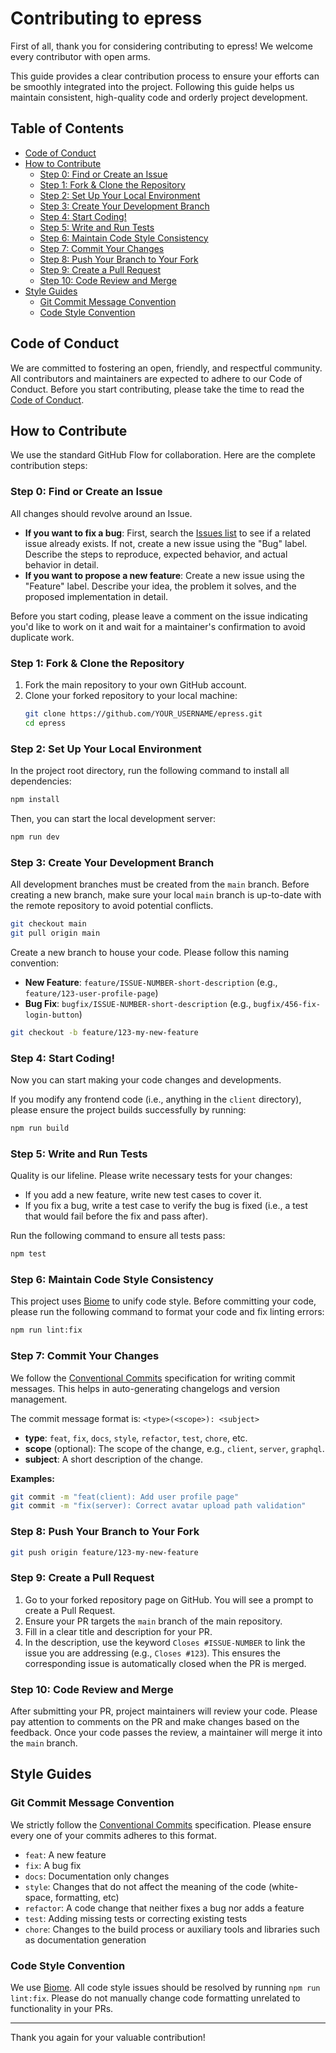 # Contributing to epress

First of all, thank you for considering contributing to epress! We welcome every contributor with open arms.

This guide provides a clear contribution process to ensure your efforts can be smoothly integrated into the project. Following this guide helps us maintain consistent, high-quality code and orderly project development.

## Table of Contents
- [Code of Conduct](#code-of-conduct)
- [How to Contribute](#how-to-contribute)
  - [Step 0: Find or Create an Issue](#step-0-find-or-create-an-issue)
  - [Step 1: Fork & Clone the Repository](#step-1-fork--clone-the-repository)
  - [Step 2: Set Up Your Local Environment](#step-2-set-up-your-local-environment)
  - [Step 3: Create Your Development Branch](#step-3-create-your-development-branch)
  - [Step 4: Start Coding!](#step-4-start-coding)
  - [Step 5: Write and Run Tests](#step-5-write-and-run-tests)
  - [Step 6: Maintain Code Style Consistency](#step-6-maintain-code-style-consistency)
  - [Step 7: Commit Your Changes](#step-7-commit-your-changes)
  - [Step 8: Push Your Branch to Your Fork](#step-8-push-your-branch-to-your-fork)
  - [Step 9: Create a Pull Request](#step-9-create-a-pull-request)
  - [Step 10: Code Review and Merge](#step-10-code-review-and-merge)
- [Style Guides](#style-guides)
  - [Git Commit Message Convention](#git-commit-message-convention)
  - [Code Style Convention](#code-style-convention)

## Code of Conduct

We are committed to fostering an open, friendly, and respectful community. All contributors and maintainers are expected to adhere to our Code of Conduct. Before you start contributing, please take the time to read the [Code of Conduct](CODE_OF_CONDUCT.md).

## How to Contribute

We use the standard GitHub Flow for collaboration. Here are the complete contribution steps:

### Step 0: Find or Create an Issue

All changes should revolve around an Issue.

- **If you want to fix a bug**: First, search the [Issues list](https://github.com/epressworld/epress/issues) to see if a related issue already exists. If not, create a new issue using the "Bug" label. Describe the steps to reproduce, expected behavior, and actual behavior in detail.
- **If you want to propose a new feature**: Create a new issue using the "Feature" label. Describe your idea, the problem it solves, and the proposed implementation in detail.

Before you start coding, please leave a comment on the issue indicating you'd like to work on it and wait for a maintainer's confirmation to avoid duplicate work.

### Step 1: Fork & Clone the Repository

1.  Fork the main repository to your own GitHub account.
2.  Clone your forked repository to your local machine:
    ```bash
    git clone https://github.com/YOUR_USERNAME/epress.git
    cd epress
    ```

### Step 2: Set Up Your Local Environment

In the project root directory, run the following command to install all dependencies:

```bash
npm install
```

Then, you can start the local development server:

```bash
npm run dev
```

### Step 3: Create Your Development Branch

All development branches must be created from the `main` branch. Before creating a new branch, make sure your local `main` branch is up-to-date with the remote repository to avoid potential conflicts.

```bash
git checkout main
git pull origin main
```

Create a new branch to house your code. Please follow this naming convention:

- **New Feature**: `feature/ISSUE-NUMBER-short-description` (e.g., `feature/123-user-profile-page`)
- **Bug Fix**: `bugfix/ISSUE-NUMBER-short-description` (e.g., `bugfix/456-fix-login-button`)

```bash
git checkout -b feature/123-my-new-feature
```

### Step 4: Start Coding!

Now you can start making your code changes and developments.

If you modify any frontend code (i.e., anything in the `client` directory), please ensure the project builds successfully by running:

```bash
npm run build
```

### Step 5: Write and Run Tests

Quality is our lifeline. Please write necessary tests for your changes:

- If you add a new feature, write new test cases to cover it.
- If you fix a bug, write a test case to verify the bug is fixed (i.e., a test that would fail before the fix and pass after).

Run the following command to ensure all tests pass:

```bash
npm test
```

### Step 6: Maintain Code Style Consistency

This project uses [Biome](https://biomejs.dev/) to unify code style. Before committing your code, please run the following command to format your code and fix linting errors:

```bash
npm run lint:fix
```

### Step 7: Commit Your Changes

We follow the [Conventional Commits](https://www.conventionalcommits.org/) specification for writing commit messages. This helps in auto-generating changelogs and version management.

The commit message format is: `<type>(<scope>): <subject>`

- **type**: `feat`, `fix`, `docs`, `style`, `refactor`, `test`, `chore`, etc.
- **scope** (optional): The scope of the change, e.g., `client`, `server`, `graphql`.
- **subject**: A short description of the change.

**Examples:**
```bash
git commit -m "feat(client): Add user profile page"
git commit -m "fix(server): Correct avatar upload path validation"
```

### Step 8: Push Your Branch to Your Fork

```bash
git push origin feature/123-my-new-feature
```

### Step 9: Create a Pull Request

1.  Go to your forked repository page on GitHub. You will see a prompt to create a Pull Request.
2.  Ensure your PR targets the `main` branch of the main repository.
3.  Fill in a clear title and description for your PR.
4.  In the description, use the keyword `Closes #ISSUE-NUMBER` to link the issue you are addressing (e.g., `Closes #123`). This ensures the corresponding issue is automatically closed when the PR is merged.

### Step 10: Code Review and Merge

After submitting your PR, project maintainers will review your code. Please pay attention to comments on the PR and make changes based on the feedback. Once your code passes the review, a maintainer will merge it into the `main` branch.

## Style Guides

### Git Commit Message Convention

We strictly follow the [Conventional Commits](https://www.conventionalcommits.org/) specification. Please ensure every one of your commits adheres to this format.

- `feat`: A new feature
- `fix`: A bug fix
- `docs`: Documentation only changes
- `style`: Changes that do not affect the meaning of the code (white-space, formatting, etc)
- `refactor`: A code change that neither fixes a bug nor adds a feature
- `test`: Adding missing tests or correcting existing tests
- `chore`: Changes to the build process or auxiliary tools and libraries such as documentation generation

### Code Style Convention

We use [Biome](https://biomejs.dev/). All code style issues should be resolved by running `npm run lint:fix`. Please do not manually change code formatting unrelated to functionality in your PRs.

---

Thank you again for your valuable contribution!